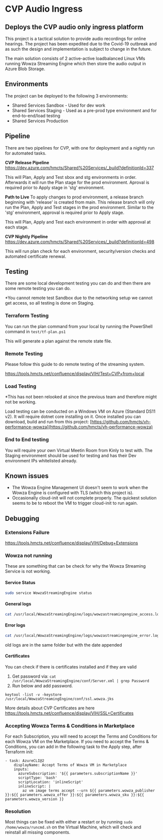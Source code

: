 # CVP Audio Ingress
## Deploys the CVP audio only ingress platform

This project is a tactical solution to provide audio recordings for online hearings. The project has been expedited due
to the Covid-19 outbreak and as such the design and implementation is subject to change in the future.

The main solution consists of 2 active-active loadbalanced Linux VMs running Wowza Streaming Engine which then 
store the audio output in Azure Blob Storage. 

## Environments

The project can be deployed to the following 3 environments:

* Shared Services Sandbox - Used for dev work
* Shared Services Staging - Used as a pre-prod type environment and for end-to-end/load testing
* Shared Services Production

## Pipeline
There are two pipelines for CVP, with one for deployment and a nightly run for automated tasks.

**CVP Release Pipeline**
https://dev.azure.com/hmcts/Shared%20Services/_build?definitionId=337

This will Plan, Apply and Test sbox and stg environments in order. Afterwards it will run the Plan stage for the prod environment. Aproval is required prior to Apply stage in 'stg' environment.

**Path to Live**
To apply changes to prod environment, a release branch beginning with 'release' is created from main. This release branch will only run the Plan, Apply and Test stages in the prod environment. Similar to the 'stg' environment, approval is required prior to Apply stage.

This will Plan, Apply and Test each environment in order with approval at each stage.

**CVP Nightly Pipeline**
https://dev.azure.com/hmcts/Shared%20Services/_build?definitionId=498

This will run plan check for each environment, security/version checks and automated certificate renewal.

## Testing
There are some local development testing you can do and then there are some remote testing you can do.

*You cannot remote test Sandbox due to the networking setup we cannot get access, so all testing is done on Staging.

### Terraform Testing
You can run the plan command from your local by running the PowerShell command in `test/tf-plan.ps1`

This will generate a plan against the remote state file.

### Remote Testing

Please follow this guide to do remote testing of the streaming system.

https://tools.hmcts.net/confluence/display/VIH/Test+CVP+from+local

### Load Testing

*This has not been relooked at since the previous team and therefore might not be working.

Load testing can be conducted on a Windows VM on Azure (Standard DS11 v2). It will require dotnet core installing on it.
Once installed you can download, build and run from this project: 
[https://github.com/hmcts/vh-performance-wowza](https://github.com/hmcts/vh-performance-wowza)

### End to End testing
You will require your own Virtual Meetin Room from Kinly to test with. The Staging environment should be used for testing 
and has their Dev environment IPs whitelisted already.

## Known issues
* The Wowza Engine Management UI doesn't seem to work when the Wowza Engine is configured with TLS (which this project is).
* Occasionally cloud-init will not complete properly. The quickest solution seems to be to reboot the VM to trigger cloud-init to run again.

## Debugging

### Extensions Failure
https://tools.hmcts.net/confluence/display/VIH/Debug+Extensions

### Wowza not running

These are something that can be check for why the Wowza Streaming Service is not working.

#### Service Status

```Bash
sudo service WowzaStreamingEngine status
```

#### General logs
```Bash
cat /usr/local/WowzaStreamingEngine/logs/wowzastreamingengine_access.log
```
#### Error logs
```Bash
cat /usr/local/WowzaStreamingEngine/logs/wowzastreamingengine_error.log
```
old logs are in the same folder but with the date appended


#### Certificates

You can check if there is certificates installed and if they are valid

1. Get password via: `cat /usr/local/WowzaStreamingEngine/conf/Server.xml | grep Password`
2. Run below and add password.
```
keytool -list -v -keystore /usr/local/WowzaStreamingEngine/conf/ssl.wowza.jks
```
More details about CVP Certificates are here https://tools.hmcts.net/confluence/display/VIH/SSL+Certificates

### Accepting Wowza Terms & Conditions in Marketplace

For each Subscription, you will need to accept the Terms and Conditions for each Wowza VM on the Marketplace. If you need to accept the Terms & Conditions, you can add in the following task to the Apply step, after Terraform init:

```
- task: AzureCLI@2
    displayName: Accept Terms of Wowza VM in Marketplace
    inputs:
      azureSubscription: '${{ parameters.subscriptionName }}'
      scriptType: 'bash'
      scriptLocation: 'inlineScript'
      inlineScript: |
        az vm image terms accept --urn ${{ parameters.wowza_publisher }}:${{ parameters.wowza_offer }}:${{ parameters.wowza_sku }}:${{ parameters.wowza_version }}
```

### **Resolution**

Most things can be fixed with either a restart or by running `sudo /home/wowza/runcmd.sh` on the Virtual Machine, which will check and reinstall all missing components.